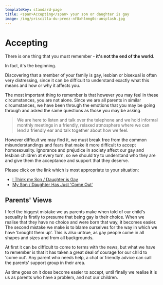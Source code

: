 ```yaml
---
templateKey: standard-page
title: <span>Accepting</span> your son or daughter is gay
image: /img/priscilla-du-preez-nf8xhlmmg0c-unsplash.jpg
---
```

# Accepting

There is one thing that you must remember - **it's not the end of the world**.

In fact, it's the beginning.

Discovering that a member of your family is gay, lesbian or bisexual is often very distressing, since it can be difficult to understand exactly what this means and how or why it affects you.

The most important thing to remember is that however you may feel in these circumstances, you are not alone. Since we are all parents in similar circumstances, we have been through the emotions that you may be going through and asked the same questions as those you may be asking.

> We are here to listen and talk over the telephone and we hold informal monthly meetings in a friendly, relaxed atmosphere where we can lend a friendly ear and talk together about how we feel.

However difficult we may find it, we must break free from the common misunderstandings and fears that make it more difficult to accept homosexuality. Ignorance and prejudice in society affect our gay and lesbian children at every turn, so we should try to understand who they are and give them the acceptance and support that they deserve.

Please click on the link which is most appropriate to your situation:

* [I Think my Son / Daughter is Gay](https://www.birminghamparentssupport.com/i-think-my-son-daughter-is-gay)
* [My Son / Daughter Has Just 'Come Out'](https://www.birminghamparentssupport.com/my-son-daughter-has-just-come-out)

## Parents' Views

I feel the biggest mistake we as parents make when told of our child's sexuality is firstly to presume that being gay is their choice. When we realise that they have no choice and were born that way, it becomes easier. The second mistake we make is to blame ourselves for the way in which we have 'brought them up'. This is also untrue, as gay people come in all shapes and sizes and from all backgrounds. 

At first it can be difficult to come to terms with the news, but what we have to remember is that it has taken a great deal of courage for our child to 'come out'. Any parent who needs help, a chat or friendly advice can call the parents' support group in their area.

As time goes on it does become easier to accept, until finally we realise it is us as parents who have a problem, and not our children.